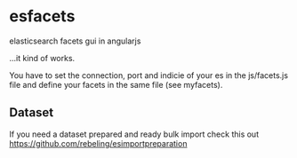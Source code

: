 esfacets
========

elasticsearch facets gui in angularjs

...it kind of works.

You have to set the connection, port and indicie of your es in the js/facets.js
file and define your facets in the same file (see myfacets).

Dataset
-------

If you need a dataset prepared and ready bulk import check this out
https://github.com/rebeling/esimportpreparation
